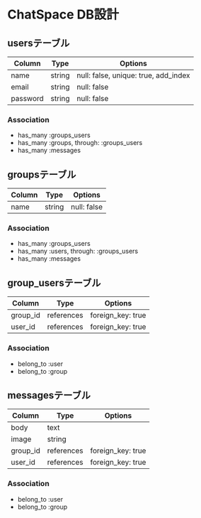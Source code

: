 # ChatSpace DB設計
## usersテーブル
|Column|Type|Options|
|------|----|-------|
|name|string|null: false, unique: true, add_index|
|email|string|null: false|
|password|string|null: false|
### Association
- has_many :groups_users
- has_many :groups, through: :groups_users
- has_many :messages

## groupsテーブル
|Column|Type|Options|
|------|----|-------|
|name|string|null: false|
### Association
- has_many :groups_users
- has_many :users, through: :groups_users
- has_many :messages

## group_usersテーブル
|Column|Type|Options|
|------|----|-------|
|group_id|references|foreign_key: true|
|user_id|references|foreign_key: true|
### Association
- belong_to :user
- belong_to :group


## messagesテーブル
|Column|Type|Options|
|------|----|-------|
|body|text||
|image|string||
|group_id|references|foreign_key: true|
|user_id|references|foreign_key: true|
### Association
- belong_to :user
- belong_to :group